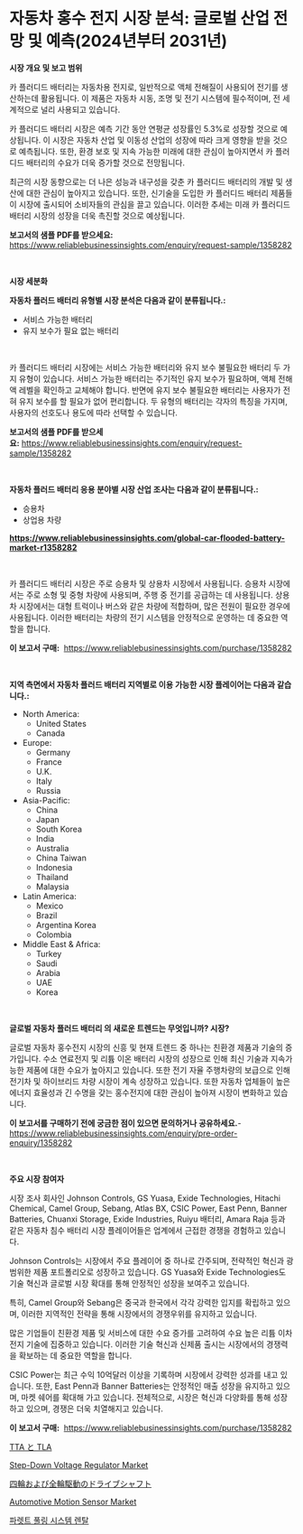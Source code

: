 <p><h1>자동차 홍수 전지 시장 분석: 글로벌 산업 전망 및 예측(2024년부터 2031년)</h1></p><p><strong>시장 개요 및 보고 범위</strong></p>
<p><p>카 플러디드 배터리는 자동차용 전지로, 일반적으로 액체 전해질이 사용되어 전기를 생산하는데 활용됩니다. 이 제품은 자동차 시동, 조명 및 전기 시스템에 필수적이며, 전 세계적으로 널리 사용되고 있습니다.</p><p>카 플러디드 배터리 시장은 예측 기간 동안 연평균 성장률인 5.3%로 성장할 것으로 예상됩니다. 이 시장은 자동차 산업 및 이동성 산업의 성장에 따라 크게 영향을 받을 것으로 예측됩니다. 또한, 환경 보호 및 지속 가능한 미래에 대한 관심이 높아지면서 카 플러디드 배터리의 수요가 더욱 증가할 것으로 전망됩니다.</p><p>최근의 시장 동향으로는 더 나은 성능과 내구성을 갖춘 카 플러디드 배터리의 개발 및 생산에 대한 관심이 높아지고 있습니다. 또한, 신기술을 도입한 카 플러디드 배터리 제품들이 시장에 출시되어 소비자들의 관심을 끌고 있습니다. 이러한 추세는 미래 카 플러디드 배터리 시장의 성장을 더욱 촉진할 것으로 예상됩니다.</p></p>
<p><strong>보고서의 샘플 PDF를 받으세요:</strong> <a href="https://www.reliablebusinessinsights.com/enquiry/request-sample/1358282">https://www.reliablebusinessinsights.com/enquiry/request-sample/1358282</a></p>
<p>&nbsp;</p>
<p><strong>시장 세분화</strong></p>
<p><strong>자동차 플러드 배터리 유형별 시장 분석은 다음과 같이 분류됩니다.:</strong></p>
<p><ul><li>서비스 가능한 배터리</li><li>유지 보수가 필요 없는 배터리</li></ul></p>
<p>&nbsp;</p>
<p><p>카 플러디드 배터리 시장에는 서비스 가능한 배터리와 유지 보수 불필요한 배터리 두 가지 유형이 있습니다. 서비스 가능한 배터리는 주기적인 유지 보수가 필요하며, 액체 전해액 레벨을 확인하고 교체해야 합니다. 반면에 유지 보수 불필요한 배터리는 사용자가 전혀 유지 보수를 할 필요가 없어 편리합니다. 두 유형의 배터리는 각자의 특징을 가지며, 사용자의 선호도나 용도에 따라 선택할 수 있습니다.</p></p>
<p><strong>보고서의 샘플 PDF를 받으세요:</strong>&nbsp;<a href="https://www.reliablebusinessinsights.com/enquiry/request-sample/1358282">https://www.reliablebusinessinsights.com/enquiry/request-sample/1358282</a></p>
<p>&nbsp;</p>
<p><strong> 자동차 플러드 배터리 응용 분야별 시장 산업 조사는 다음과 같이 분류됩니다.:</strong></p>
<p><ul><li>승용차</li><li>상업용 차량</li></ul></p>
<p><strong><a href="https://www.reliablebusinessinsights.com/global-car-flooded-battery-market-r1358282">https://www.reliablebusinessinsights.com/global-car-flooded-battery-market-r1358282</a></strong></p>
<p>&nbsp;</p>
<p><p>카 플러디드 배터리 시장은 주로 승용차 및 상용차 시장에서 사용됩니다. 승용차 시장에서는 주로 소형 및 중형 차량에 사용되며, 주행 중 전기를 공급하는 데 사용됩니다. 상용차 시장에서는 대형 트럭이나 버스와 같은 차량에 적합하며, 많은 전원이 필요한 경우에 사용됩니다. 이러한 배터리는 차량의 전기 시스템을 안정적으로 운영하는 데 중요한 역할을 합니다.</p></p>
<p><strong>이 보고서 구매:</strong>&nbsp; <a href="https://www.reliablebusinessinsights.com/purchase/1358282">https://www.reliablebusinessinsights.com/purchase/1358282</a></p>
<p>&nbsp;</p>
<p><strong>지역 측면에서 자동차 플러드 배터리 지역별로 이용 가능한 시장 플레이어는 다음과 같습니다.:</strong></p>
<p><ul>
    <li>
        North America:
        <ul>
            <li>United States</li>
            <li>Canada</li>
        </ul>
    </li>
    <li>
        Europe:
        <ul>
            <li>Germany</li>
            <li>France</li>
            <li>U.K.</li>
            <li>Italy</li>
            <li>Russia</li>
        </ul>
    </li>
    <li>
        Asia-Pacific:
        <ul>
            <li>China</li>
            <li>Japan</li>
            <li>South Korea</li>
            <li>India</li>
            <li>Australia</li>
            <li>China Taiwan</li>
            <li>Indonesia</li>
            <li>Thailand</li>
            <li>Malaysia</li>
        </ul>
    </li>
    <li>
        Latin America:
        <ul>
            <li>Mexico</li>
            <li>Brazil</li>
            <li>Argentina Korea</li>
            <li>Colombia</li>
        </ul>
    </li>
    <li>
        Middle East & Africa:
        <ul>
            <li>Turkey</li>
            <li>Saudi</li>
            <li>Arabia</li>
            <li>UAE</li>
            <li>Korea</li>
        </ul>
    </li>
    </ul></p>
<p>&nbsp;</p>
<p><strong>글로벌 자동차 플러드 배터리 의 새로운 트렌드는 무엇입니까? 시장?</strong></p>
<p><p>글로벌 자동차 홍수전지 시장의 신흥 및 현재 트렌드 중 하나는 친환경 제품과 기술의 증가입니다. 수소 연료전지 및 리튬 이온 배터리 시장의 성장으로 인해 최신 기술과 지속가능한 제품에 대한 수요가 높아지고 있습니다. 또한 전기 자율 주행차량의 보급으로 인해 전기차 및 하이브리드 차량 시장이 계속 성장하고 있습니다. 또한 자동차 업체들이 높은 에너지 효율성과 긴 수명을 갖는 홍수전지에 대한 관심이 높아져 시장이 변화하고 있습니다.</p></p>
<p><strong>이 보고서를 구매하기 전에 궁금한 점이 있으면 문의하거나 공유하세요.</strong>- <a href="https://www.reliablebusinessinsights.com/enquiry/pre-order-enquiry/1358282">https://www.reliablebusinessinsights.com/enquiry/pre-order-enquiry/1358282</a></p>
<p>&nbsp;</p>
<p><strong>주요 시장 참여자</strong></p>
<p><p>시장 조사 회사인 Johnson Controls, GS Yuasa, Exide Technologies, Hitachi Chemical, Camel Group, Sebang, Atlas BX, CSIC Power, East Penn, Banner Batteries, Chuanxi Storage, Exide Industries, Ruiyu 배터리, Amara Raja 등과 같은 자동차 침수 배터리 시장 플레이어들은 업계에서 근접한 경쟁을 경험하고 있습니다.</p><p>Johnson Controls는 시장에서 주요 플레이어 중 하나로 간주되며, 전략적인 혁신과 광범위한 제품 포트폴리오로 성장하고 있습니다. GS Yuasa와 Exide Technologies도 기술 혁신과 글로벌 시장 확대를 통해 안정적인 성장을 보여주고 있습니다. </p><p>특히, Camel Group와 Sebang은 중국과 한국에서 각각 강력한 입지를 확립하고 있으며, 이러한 지역적인 전략을 통해 시장에서의 경쟁우위를 유지하고 있습니다.</p><p>많은 기업들이 친환경 제품 및 서비스에 대한 수요 증가를 고려하여 수요 높은 리튬 이차전지 기술에 집중하고 있습니다. 이러한 기술 혁신과 신제품 출시는 시장에서의 경쟁력을 확보하는 데 중요한 역할을 합니다.</p><p>CSIC Power는 최근 수익 10억달러 이상을 기록하며 시장에서 강력한 성과를 내고 있습니다. 또한, East Penn과 Banner Batteries는 안정적인 매출 성장을 유지하고 있으며, 마켓 쉐어를 확대해 가고 있습니다. 전체적으로, 시장은 혁신과 다양화를 통해 성장하고 있으며, 경쟁은 더욱 치열해지고 있습니다.</p></p>
<p><strong>이 보고서 구매:</strong>&nbsp;&nbsp;<a href="https://www.reliablebusinessinsights.com/purchase/1358282">https://www.reliablebusinessinsights.com/purchase/1358282</a></p>
<p><p><a href="https://github.com/LeoraEber/Market-Research-Report-List-1/blob/main/918931290762.md">TTA と TLA</a></p><p><a href="https://github.com/castoriffic/Market-Research-Report-List-4/blob/main/step-down-voltage-regulator-market.md">Step-Down Voltage Regulator Market</a></p><p><a href="https://github.com/mares423/Market-Research-Report-List-1/blob/main/565755291185.md">四輪および全輪駆動のドライブシャフト</a></p><p><a href="https://issuu.com/reportprime-2/docs/automotive-motion-sensor-market-size-2030.pptx">Automotive Motion Sensor Market</a></p><p><a href="https://github.com/hook46569/Market-Research-Report-List-1/blob/main/406358283237.md">파렛트 풀링 시스템 렌탈</a></p></p>